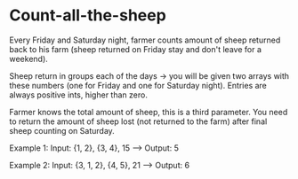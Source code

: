 # Count-all-the-sheep

Every Friday and Saturday night, farmer counts amount of sheep returned back to his farm (sheep returned on Friday stay and don't leave for a weekend).

Sheep return in groups each of the days -> you will be given two arrays with these numbers (one for Friday and one for Saturday night). Entries are 
always positive ints, higher than zero.

Farmer knows the total amount of sheep, this is a third parameter. You need to return the amount of sheep lost (not returned to the farm) after final
sheep counting on Saturday.

Example 1: Input: {1, 2}, {3, 4}, 15 --> Output: 5

Example 2: Input: {3, 1, 2}, {4, 5}, 21 --> Output: 6
